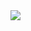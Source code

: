 
<a href="https://github.com/TalbotGooday">
  <img align="left" src="https://github-readme-stats.vercel.app/api?username=TalbotGooday&theme=graywhite&hide_title=true" />
</a>
